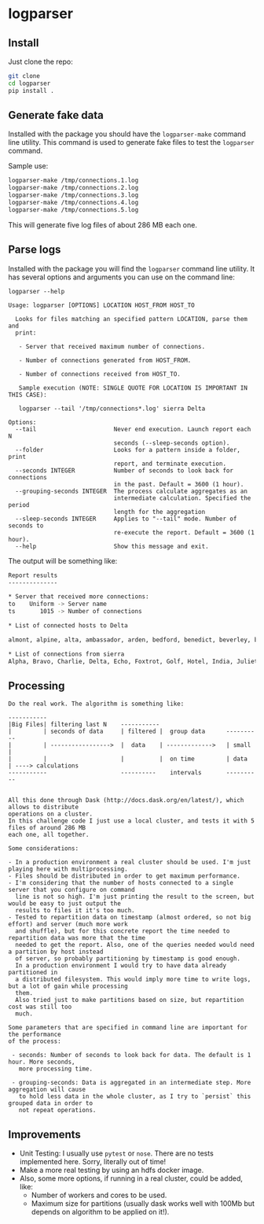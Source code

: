 # logparser

## Install

Just clone the repo:

```bash
git clone
cd logparser
pip install . 
```

## Generate fake data

Installed with the package you should have the `logparser-make` command line utility.
This command is used to generate fake files to test the `logparser` command.

Sample use:

```bash
logparser-make /tmp/connections.1.log
logparser-make /tmp/connections.2.log
logparser-make /tmp/connections.3.log
logparser-make /tmp/connections.4.log
logparser-make /tmp/connections.5.log
```

This will generate five log files of about 286 MB each one.

## Parse logs

Installed with the package you will find the `logparser` command line utility.
It has several options and arguments you can use on the command line:

```
logparser --help
```

```
Usage: logparser [OPTIONS] LOCATION HOST_FROM HOST_TO

  Looks for files matching an specified pattern LOCATION, parse them and
  print:

   - Server that received maximum number of connections.

   - Number of connections generated from HOST_FROM.

   - Number of connections received from HOST_TO.

   Sample execution (NOTE: SINGLE QUOTE FOR LOCATION IS IMPORTANT IN THIS CASE):

   logparser --tail '/tmp/connections*.log' sierra Delta

Options:
  --tail                      Never end execution. Launch report each N
                              seconds (--sleep-seconds option).
  --folder                    Looks for a pattern inside a folder, print
                              report, and terminate execution.
  --seconds INTEGER           Number of seconds to look back for connections
                              in the past. Default = 3600 (1 hour).
  --grouping-seconds INTEGER  The process calculate aggregates as an
                              intermediate calculation. Specified the period
                              length for the aggregation
  --sleep-seconds INTEGER     Applies to "--tail" mode. Number of seconds to
                              re-execute the report. Default = 3600 (1 hour).
  --help                      Show this message and exit.
```

The output will be something like:

```bash
Report results
--------------

* Server that received more connections:
to    Uniform -> Server name
ts       1015 -> Number of connections

* List of connected hosts to Delta

almont, alpine, alta, ambassador, arden, bedford, benedict, beverley, brighton, camden, canon, chalette, clark, clifton, coldwater, cove, crescent, dabney, dayton, della, doheny, elcamino, elm, evelyn, foothill, greenacres, hartford, hillcrest, lapeer, leona, lindacrest, linden, lomavista, maple, mountain, oakhurst, oxford, palm, pamela, peck, pine, reeves, rexford, robertson, rodeo, roxbury, shadowhill, sierra, spaulding, stonewood, summit, sunset, swall, tower, wallace, wetherly

* List of connections from sierra
Alpha, Bravo, Charlie, Delta, Echo, Foxtrot, Golf, Hotel, India, Juliet, Kilo, Lima, Mike, November, Oscar, Papa, Quebec, Romeo, Sierra, Tango, Uniform, Victor, Whisky, Xray, Yankee, Zulu
```

## Processing

    Do the real work. The algorithm is something like:

    -----------
    |Big Files| filtering last N    -----------
    |         | seconds of data     | filtered |  group data      ----------
    |         | ----------------->  |  data    | ------------->   | small  |
    |         |                     |          |  on time         | data   | ----> calculations
    -----------                     ----------    intervals       ----------


    All this done through Dask (http://docs.dask.org/en/latest/), which allows to distribute
    operations on a cluster.
    In this challenge code I just use a local cluster, and tests it with 5 files of around 286 MB
    each one, all together.

    Some considerations:

    - In a production environment a real cluster should be used. I'm just playing here with multiprocessing.
    - Files should be distributed in order to get maximum performance.
    - I'm considering that the number of hosts connected to a single server that you configure on command
      line is not so high. I'm just printing the result to the screen, but would be easy to just output the
      results to files it it's too much.
    - Tested to repartition data on timestamp (almost ordered, so not big effort) and server (much more work
      and shuffle), but for this concrete report the time needed to repartition data was more that the time
      needed to get the report. Also, one of the queries needed would need a partition by host instead
      of server, so probably partitioning by timestamp is good enough.
      In a production environment I would try to have data already partitioned in
      a distributed filesystem. This would imply more time to write logs, but a lot of gain while processing
      them.
      Also tried just to make partitions based on size, but repartition cost was still too
      much.
      
    Some parameters that are specified in command line are important for the performance 
    of the process:
    
     - seconds: Number of seconds to look back for data. The default is 1 hour. More seconds,
       more processing time.
       
     - grouping-seconds: Data is aggregated in an intermediate step. More aggregation will cause
       to hold less data in the whole cluster, as I try to `persist` this grouped data in order to 
       not repeat operations.
       

     
## Improvements

  - Unit Testing: I usually use `pytest` or `nose`. There are no tests implemented here. Sorry, literally out of time!
  - Make a more real testing by using an hdfs docker image.
  - Also, some more options, if running in a real cluster, could be added, like:
     - Number of workers and cores to be used.
     - Maximum size for partitions (usually dask works well with 100Mb but depends on
       algorithm to be applied on it!).
